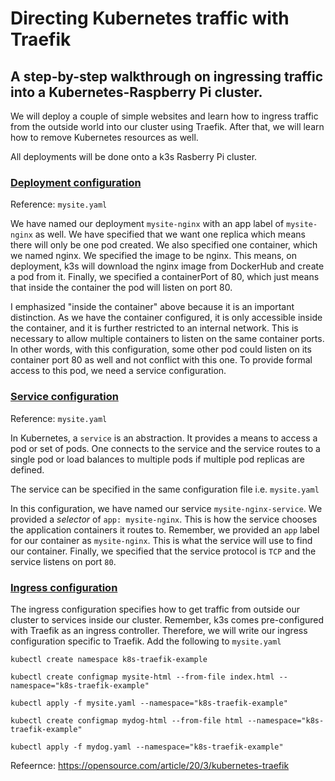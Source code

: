 # Directing Kubernetes traffic with Traefik

## A step-by-step walkthrough on ingressing traffic into a Kubernetes-Raspberry Pi cluster.

We will deploy a couple of simple websites and learn how to ingress traffic from the outside world into our cluster using Traefik. After that, we will learn how to remove Kubernetes resources as well. 

All deployments will be done onto a k3s Rasberry Pi cluster.

### <u>Deployment configuration</u>

Reference: `mysite.yaml`

We have named our deployment `mysite-nginx` with an app label of `mysite-nginx` as well. We have specified that we want one replica which means there will only be one pod created. We also specified one container, which we named nginx. We specified the image to be nginx. This means, on deployment, k3s will download the nginx image from DockerHub and create a pod from it. Finally, we specified a containerPort of 80, which just means that inside the container the pod will listen on port 80.

I emphasized "inside the container" above because it is an important distinction. As we have the container configured, it is only accessible inside the container, and it is further restricted to an internal network. This is necessary to allow multiple containers to listen on the same container ports. In other words, with this configuration, some other pod could listen on its container port 80 as well and not conflict with this one. To provide formal access to this pod, we need a service configuration.

### <u>Service configuration</u>

Reference: `mysite.yaml`

In Kubernetes, a `service` is an abstraction. It provides a means to access a pod or set of pods. One connects to the service and the service routes to a single pod or load balances to multiple pods if multiple pod replicas are defined.

The service can be specified in the same configuration file i.e. `mysite.yaml`

In this configuration, we have named our service `mysite-nginx-service`. We provided a *selector* of `app: mysite-nginx`. This is how the service chooses the application containers it routes to. Remember, we provided an `app` label for our container as `mysite-nginx`. This is what the service will use to find our container. Finally, we specified that the service protocol is `TCP` and the service listens on port `80`.

### <u>Ingress configuration</u>

The ingress configuration specifies how to get traffic from outside our cluster to services inside our cluster. Remember, k3s comes pre-configured with Traefik as an ingress controller. Therefore, we will write our ingress configuration specific to Traefik. Add the following to `mysite.yaml`

```
kubectl create namespace k8s-traefik-example
```

```
kubectl create configmap mysite-html --from-file index.html --namespace="k8s-traefik-example"

kubectl apply -f mysite.yaml --namespace="k8s-traefik-example"
```

```
kubectl create configmap mydog-html --from-file html --namespace="k8s-traefik-example"

kubectl apply -f mydog.yaml --namespace="k8s-traefik-example"
```

Refeernce: https://opensource.com/article/20/3/kubernetes-traefik
